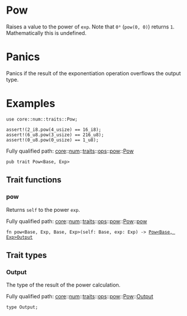 # Pow

Raises a value to the power of `exp`.
Note that `0⁰` (`pow(0, 0)`) returns `1`. Mathematically this is undefined.
# Panics

Panics if the result of the exponentiation operation overflows the output type.
# Examples

```cairo
use core::num::traits::Pow;

assert!(2_i8.pow(4_usize) == 16_i8);
assert!(6_u8.pow(3_usize) == 216_u8);
assert!(0_u8.pow(0_usize) == 1_u8);
```

Fully qualified path: [core](./core.md)::[num](./core-num.md)::[traits](./core-num-traits.md)::[ops](./core-num-traits-ops.md)::[pow](./core-num-traits-ops-pow.md)::[Pow](./core-num-traits-ops-pow-Pow.md)

<pre><code class="language-cairo">pub trait Pow&lt;Base, Exp&gt;</code></pre>

## Trait functions

### pow

Returns `self` to the power `exp`.

Fully qualified path: [core](./core.md)::[num](./core-num.md)::[traits](./core-num-traits.md)::[ops](./core-num-traits-ops.md)::[pow](./core-num-traits-ops-pow.md)::[Pow](./core-num-traits-ops-pow-Pow.md)::[pow](./core-num-traits-ops-pow-Pow.md#pow-1)

<pre><code class="language-cairo">fn pow&lt;Base, Exp, Base, Exp&gt;(self: Base, exp: Exp) -&gt; <a href="core-num-traits-ops-pow-Pow.html">Pow&lt;Base, Exp&gt;Output</a></code></pre>


## Trait types

### Output

The type of the result of the power calculation.

Fully qualified path: [core](./core.md)::[num](./core-num.md)::[traits](./core-num-traits.md)::[ops](./core-num-traits-ops.md)::[pow](./core-num-traits-ops-pow.md)::[Pow](./core-num-traits-ops-pow-Pow.md)::[Output](./core-num-traits-ops-pow-Pow.md#output)

<pre><code class="language-cairo">type Output;</code></pre>


